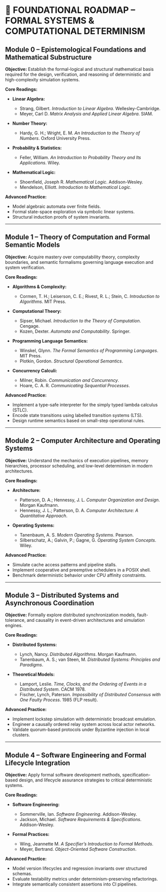 # 📘 FOUNDATIONAL ROADMAP – FORMAL SYSTEMS & COMPUTATIONAL DETERMINISM

## Module 0 – Epistemological Foundations and Mathematical Substructure

**Objective:** Establish the formal-logical and structural mathematical basis required for the design, verification, and reasoning of deterministic and high-complexity simulation systems.

**Core Readings:**

- **Linear Algebra:**
  - Strang, Gilbert. *Introduction to Linear Algebra*. Wellesley-Cambridge.
  - Meyer, Carl D. *Matrix Analysis and Applied Linear Algebra*. SIAM.

- **Number Theory:**
  - Hardy, G. H.; Wright, E. M. *An Introduction to the Theory of Numbers*. Oxford University Press.

- **Probability & Statistics:**
  - Feller, William. *An Introduction to Probability Theory and Its Applications*. Wiley.

- **Mathematical Logic:**
  - Shoenfield, Joseph R. *Mathematical Logic*. Addison-Wesley.
  - Mendelson, Elliott. *Introduction to Mathematical Logic*.

**Advanced Practice:**

- Model algebraic automata over finite fields.
- Formal state-space exploration via symbolic linear systems.
- Structural induction proofs of system invariants.

---

## Module 1 – Theory of Computation and Formal Semantic Models

**Objective:** Acquire mastery over computability theory, complexity boundaries, and semantic formalisms governing language execution and system verification.

**Core Readings:**

- **Algorithms & Complexity:**
  - Cormen, T. H.; Leiserson, C. E.; Rivest, R. L.; Stein, C. *Introduction to Algorithms*. MIT Press.

- **Computational Theory:**
  - Sipser, Michael. *Introduction to the Theory of Computation*. Cengage.
  - Kozen, Dexter. *Automata and Computability*. Springer.

- **Programming Language Semantics:**
  - Winskel, Glynn. *The Formal Semantics of Programming Languages*. MIT Press.
  - Plotkin, Gordon. *Structural Operational Semantics*.

- **Concurrency Calculi:**
  - Milner, Robin. *Communication and Concurrency*.
  - Hoare, C. A. R. *Communicating Sequential Processes*.

**Advanced Practice:**

- Implement a type-safe interpreter for the simply typed lambda calculus (STLC).
- Encode state transitions using labelled transition systems (LTS).
- Design runtime semantics based on small-step operational rules.

---

## Module 2 – Computer Architecture and Operating Systems

**Objective:** Understand the mechanics of execution pipelines, memory hierarchies, processor scheduling, and low-level determinism in modern architectures.

**Core Readings:**

- **Architecture:**
  - Patterson, D. A.; Hennessy, J. L. *Computer Organization and Design*. Morgan Kaufmann.
  - Hennessy, J. L.; Patterson, D. A. *Computer Architecture: A Quantitative Approach*.

- **Operating Systems:**
  - Tanenbaum, A. S. *Modern Operating Systems*. Pearson.
  - Silberschatz, A.; Galvin, P.; Gagne, G. *Operating System Concepts*. Wiley.

**Advanced Practice:**

- Simulate cache access patterns and pipeline stalls.
- Implement cooperative and preemptive schedulers in a POSIX shell.
- Benchmark deterministic behavior under CPU affinity constraints.

---

## Module 3 – Distributed Systems and Asynchronous Coordination

**Objective:** Formally explore distributed synchronization models, fault-tolerance, and causality in event-driven architectures and simulation engines.

**Core Readings:**

- **Distributed Systems:**
  - Lynch, Nancy. *Distributed Algorithms*. Morgan Kaufmann.
  - Tanenbaum, A. S.; van Steen, M. *Distributed Systems: Principles and Paradigms*.

- **Theoretical Models:**
  - Lamport, Leslie. *Time, Clocks, and the Ordering of Events in a Distributed System*. CACM 1978.
  - Fischer, Lynch, Paterson. *Impossibility of Distributed Consensus with One Faulty Process*. 1985 (FLP result).

**Advanced Practice:**

- Implement lockstep simulation with deterministic broadcast emulation.
- Engineer a causally ordered relay system across local actor networks.
- Validate quorum-based protocols under Byzantine injection in local clusters.

---

## Module 4 – Software Engineering and Formal Lifecycle Integration

**Objective:** Apply formal software development methods, specification-based design, and lifecycle assurance strategies to critical deterministic systems.

**Core Readings:**

- **Software Engineering:**
  - Sommerville, Ian. *Software Engineering*. Addison-Wesley.
  - Jackson, Michael. *Software Requirements & Specifications*. Addison-Wesley.

- **Formal Practices:**
  - Wing, Jeannette M. *A Specifier’s Introduction to Formal Methods*.
  - Meyer, Bertrand. *Object-Oriented Software Construction*.

**Advanced Practice:**

- Model version lifecycles and regression invariants over structured schemas.
- Evaluate testability metrics under determinism-preserving refactorings.
- Integrate semantically consistent assertions into CI pipelines.
